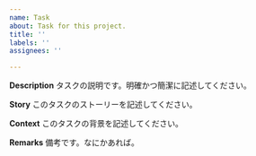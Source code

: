 ```yaml
---
name: Task
about: Task for this project.
title: ''
labels: ''
assignees: ''

---
```


**Description**
タスクの説明です。明確かつ簡潔に記述してください。

**Story**
このタスクのストーリーを記述してください。

**Context**
このタスクの背景を記述してください。

**Remarks**
備考です。なにかあれば。
